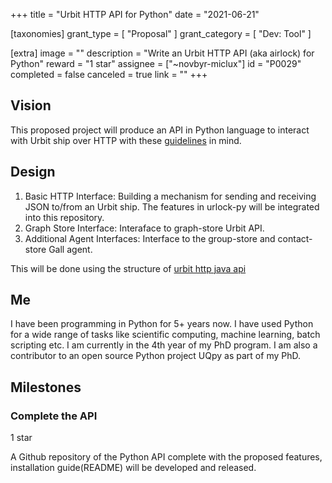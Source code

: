 +++
title = "Urbit HTTP API for Python"
date = "2021-06-21"

[taxonomies]
grant_type = [ "Proposal" ]
grant_category = [ "Dev: Tool" ]

[extra]
image = ""
description = "Write an Urbit HTTP API (aka airlock) for Python"
reward = "1 star"
assignee = ["~novbyr-miclux"]
id = "P0029"
completed = false
canceled = true
link = ""
+++

## Vision

This proposed project will produce an API in Python language to interact with Urbit ship over HTTP with these [guidelines][airlock_requirements_link] in mind.

[airlock_requirements_link]: https://docs.google.com/document/d/1no5oos_NE8LrUWz7iG9SKZMTIzruZVevZQ75nD5OHmI/edit

## Design

1. Basic HTTP Interface: Building a mechanism for sending and receiving JSON to/from an Urbit ship. The features in urlock-py will be integrated into this repository.
2. Graph Store Interface: Interaface to graph-store Urbit API.
3. Additional Agent Interfaces: Interface to the group-store and contact-store Gall agent.

This will be done using the structure of [urbit http java api][urbit_http_api_java_link]

[urbit_http_api_java_link]: https://github.com/ynx0/airlock

## Me

I have been programming in Python for 5+ years now. I have used Python for a wide range of tasks like scientific computing, machine learning, batch scripting etc. I am currently in the 4th year of my PhD program. I am also a contributor to an open source Python project UQpy as part of my PhD.

## Milestones

### Complete the API

1 star

A Github repository of the Python API complete with the proposed features, installation guide(README) will be developed and released.
